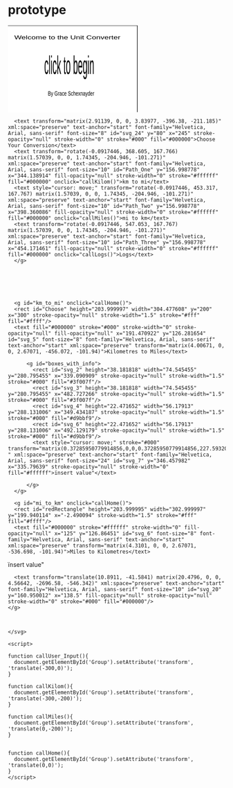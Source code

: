 # prototype

<html>
  <head><meta charset="utf-8"/><title>title</title></head>
<body>
    <svg width="300" height="200" xmlns="http://www.w3.org/2000/svg">
     <g>
      <title>Layer 1</title>
      <g id="svg_8">
       <rect x="-1" y="-1" width="200" height="300" id="canvas_background" fill="#fff"/>
       <g transform="translate(10.8911, -41.5841) translate(-11.8812, 42.5742) translate(-47.5247, 34.6534) translate(82, 66)" id="canvasGrid" display="none">
        <rect id="svg_3" width="100%" height="100%" x="0" y="0" stroke-width="0" fill="url(#gridpattern)"/>
       </g>
      </g>
    </g>
    <g id="Group">
<!--Home Screen-->
      <g id="Home_Screen" onclick="callUser_Input()">
      <rect id="Welcomee" height="201" width="302" y="-0.059891" x="-2.490097" stroke-width="1.5" stroke="#000" fill="#fff"/>
      <text fill="#000000" stroke="#000" stroke-width="0" stroke-opacity="null" fill-opacity="null" x="128.276304" y="50.105899" id="svg_4" font-size="5" font-family="Helvetica, Arial, sans-serif" text-anchor="start" xml:space="preserve" transform="matrix(3.59869, 0, 0, 2.67071, -446.928, -101.94)">Welcome to the Unit Converter</text>
      <text transform="matrix(2, 0, 0, 6, 264, -350)" xml:space="preserve" text-anchor="start" font-family="Helvetica, Arial, sans-serif" font-size="10" id="svg_19" y="77" x="-90" stroke-width="0" stroke="#000" fill="#000000">click to begin</text>
      <text transform="matrix(2.08632, 0, 0, 3.08563, -241.336, -362.433)" xml:space="preserve" text-anchor="start" font-family="Helvetica, Arial, sans-serif" font-size="5" id="svg_21" y="170" x="160" fill-opacity="null" stroke-opacity="null" stroke-width="0" stroke="#000" fill="#000000">By Grace Schexnayder</text>
      </g>
<!--User_Input-->
      <g id="User_Input">
      <rect id="Homee" height="200.989797" width="298.019354" y="-1.039268" x="301.485147" stroke-opacity="null" stroke-width="1.5" stroke="#000" fill="#00FFFF"/>

      <text transform="matrix(2.91139, 0, 0, 3.83977, -396.38, -211.185)" xml:space="preserve" text-anchor="start" font-family="Helvetica, Arial, sans-serif" font-size="8" id="svg_24" y="80" x="245" stroke-opacity="null" stroke-width="0" stroke="#000" fill="#000000">Choose Your Conversion</text>
      <text transform="rotate(-0.0917446, 368.605, 167.766) matrix(1.57039, 0, 0, 1.74345, -204.946, -101.271)" xml:space="preserve" text-anchor="start" font-family="Helvetica, Arial, sans-serif" font-size="10" id="Path_One" y="156.998778" x="344.138914" fill-opacity="null" stroke-width="0" stroke="#ffffff" fill="#000000" onclick="callKilom()">km to mi</text>
      <text style="cursor: move;" transform="rotate(-0.0917446, 453.317, 167.767) matrix(1.57039, 0, 0, 1.74345, -204.946, -101.271)" xml:space="preserve" text-anchor="start" font-family="Helvetica, Arial, sans-serif" font-size="10" id="Path_Two" y="156.998778" x="398.360086" fill-opacity="null" stroke-width="0" stroke="#ffffff" fill="#000000" onclick="callMiles()">mi to km</text>
      <text transform="rotate(-0.0917446, 547.053, 167.767) matrix(1.57039, 0, 0, 1.74345, -204.946, -101.271)" xml:space="preserve" text-anchor="start" font-family="Helvetica, Arial, sans-serif" font-size="10" id="Path_Three" y="156.998778" x="454.171461" fill-opacity="null" stroke-width="0" stroke="#ffffff" fill="#000000" onclick="callLogs()">Logs</text>
      </g>






      <g id="km_to_mi" onclick="callHome()">
      <rect id="Choose" height="203.999997" width="304.477608" y="200" x="300" stroke-opacity="null" stroke-width="1.5" stroke="#fff" fill="#ffff"/>
      <text fill="#000000" stroke="#000" stroke-width="0" stroke-opacity="null" fill-opacity="null" x="191.470922" y="126.281654" id="svg_5" font-size="8" font-family="Helvetica, Arial, sans-serif" text-anchor="start" xml:space="preserve" transform="matrix(4.00671, 0, 0, 2.67071, -456.072, -101.94)">Kilometres to Miles</text>

          <g id="boxes_with_info">
            <rect id="svg_2" height="38.181818" width="74.545455" y="280.795455" x="339.090909" stroke-opacity="null" stroke-width="1.5" stroke="#000" fill="#3f007f"/>
            <rect id="svg_3" height="38.181818" width="74.545455" y="280.795455" x="482.727266" stroke-opacity="null" stroke-width="1.5" stroke="#000" fill="#3f007f"/>
            <rect id="svg_4" height="22.471652" width="56.17913" y="288.131006" x="349.434187" stroke-opacity="null" stroke-width="1.5" stroke="#000" fill="#d9bbf9"/>
            <rect id="svg_6" height="22.471652" width="56.17913" y="288.131006" x="492.129179" stroke-opacity="null" stroke-width="1.5" stroke="#000" fill="#d9bbf9"/>
            <text style="cursor: move;" stroke="#000" transform="matrix(0.37285950779914856,0,0,0.37285950779914856,227.59320424776524,173.2965563214384) " xml:space="preserve" text-anchor="start" font-family="Helvetica, Arial, sans-serif" font-size="24" id="svg_7" y="346.457982" x="335.79639" stroke-opacity="null" stroke-width="0" fill="#ffffff">ïnsert value"</text>

  <path stroke="#000" id="svg_1" d="m431.60948,300.330895c0.035484,-3.908191 -0.022705,-7.821605 0.291801,-11.722923c7.727997,1.283363 15.364848,3.383261 22.962622,5.271682c0.407881,-1.916344 0.215902,-3.505973 0.570291,-5.277767c4.881128,3.728342 9.718242,7.509777 14.357111,11.47128c-4.450545,4.493709 -9.555481,8.396186 -14.56716,12.392363c-0.162289,-1.860961 -0.324608,-3.721909 -0.4869,-5.582871c-7.386477,1.800394 -15.197923,3.661826 -22.632157,5.307731c-0.505564,-3.797858 -0.490704,-7.933837 -0.495608,-11.859496z" stroke-width="1.5" fill="#cccc2a"/>

          </g>
      </g>
<!--mi to km-->
      <g id="mi_to_km" onclick="callHome()">
      <rect id="redRectangle" height="203.999995" width="302.999997" y="199.940114" x="-2.490094" stroke-width="1.5" stroke="#fff" fill="#ffff"/>
      <text fill="#000000" stroke="#ffffff" stroke-width="0" fill-opacity="null" x="125" y="126.86451" id="svg_6" font-size="8" font-family="Helvetica, Arial, sans-serif" text-anchor="start" xml:space="preserve" transform="matrix(4.3101, 0, 0, 2.67071, -536.698, -101.94)">Miles to Kilometres</text>
<path stroke="#000" id="svg_1" d="m139.477998,311.566721c0.035484,-3.908191 -0.022705,-7.821605 0.291801,-11.722923c7.727997,1.283363 15.364848,3.383261 22.962622,5.271682c0.407881,-1.916344 0.215902,-3.505973 0.570291,-5.277767c4.881128,3.728342 9.718242,7.509777 14.357111,11.47128c-4.450545,4.493709 -9.555481,8.396186 -14.56716,12.392363c-0.162289,-1.860961 -0.324608,-3.721909 -0.4869,-5.582871c-7.386477,1.800394 -15.197923,3.661826 -22.632157,5.307731c-0.505564,-3.797858 -0.490704,-7.933837 -0.495608,-11.859496z" stroke-width="1.5" fill="#cccc2a"/>

<rect id="svg_2" height="38.181818" width="74.545455" y="292.03128" x="46.959428" stroke-opacity="null" stroke-width="1.5" stroke="#000" fill="#3f007f"/>
<rect id="svg_3" height="38.181818" width="74.545455" y="292.03128" x="190.595784" stroke-opacity="null" stroke-width="1.5" stroke="#000" fill="#3f007f"/>
<rect id="svg_4" height="22.471652" width="56.17913" y="299.366831" x="57.302705" stroke-opacity="null" stroke-width="1.5" stroke="#000" fill="#d9bbf9"/>
<rect id="svg_6" height="22.471652" width="56.17913" y="299.366831" x="199.997697" stroke-opacity="null" stroke-width="1.5" stroke="#000" fill="#d9bbf9"/>
<text stroke="#000" transform="matrix(0.37285950779914856,0,0,0.37285950779914856,227.59320424776524,173.2965563214384) " xml:space="preserve" text-anchor="start" font-family="Helvetica, Arial, sans-serif" font-size="24" id="svg_7" y="376.592189" x="-447.693036" stroke-opacity="null" stroke-width="0" fill="#ffffff">ïnsert value"</text>
     </g>


      <text transform="translate(10.8911, -41.5841) matrix(20.4796, 0, 0, 4.56642, -2696.58, -546.342)" xml:space="preserve" text-anchor="start" font-family="Helvetica, Arial, sans-serif" font-size="10" id="svg_20" y="160.950012" x="138.5" fill-opacity="null" stroke-opacity="null" stroke-width="0" stroke="#000" fill="#000000"/>
    </g>



    </svg>

    <script>

    function callUser_Input(){
      document.getElementById('Group').setAttribute('transform', 'translate(-300,0)');
    }

    function callKilom(){
      document.getElementById('Group').setAttribute('transform', 'translate(-300,-200)');
    }

    function callMiles(){
      document.getElementById('Group').setAttribute('transform', 'translate(0,-200)');
    }


    function callHome(){
      document.getElementById('Group').setAttribute('transform', 'translate(0,0)');
    }
    </script>

</body>

</html>
